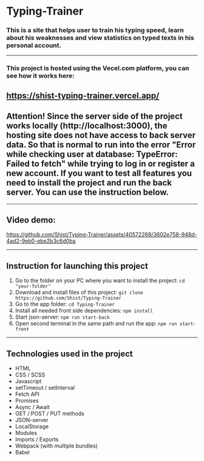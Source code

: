 # Typing-Trainer

### This is a site that helps user to train his typing speed, learn about his weaknesses and view statistics on typed texts in his personal account.

---

### This project is hosted using the Vecel.com platform, you can see how it works here:

## https://shist-typing-trainer.vercel.app/

## Attention! Since the server side of the project works locally (http://localhost:3000), the hosting site does not have access to back server data. So that is normal to run into the error "Error while checking user at database: TypeError: Failed to fetch" while trying to log in or register a new account. If you want to test all features you need to install the project and run the back server. You can use the instruction below.

---

## Video demo:

https://github.com/Shist/Typing-Trainer/assets/40572268/3602e758-948d-4ad2-9eb0-ebe2b3c6d0ba

---

## Instruction for launching this project

1. Go to the folder on your PC where you want to install the project:
   `cd "your-folder"`
1. Download and install files of this project:
   `git clone https://github.com/Shist/Typing-Trainer`
1. Go to the app folder:
   `cd Typing-Trainer`
1. Install all needed front side dependencies:
   `npm install`
1. Start json-server:
   `npm run start-back`
1. Open second terminal in the same path and run the app:
   `npm run start-front`

---

## Technologies used in the project

- HTML
- CSS / SCSS
- Javascript
- setTimeout / setInterval
- Fetch API
- Promises
- Async / Await
- GET / POST / PUT methods
- JSON-server
- LocalStorage
- Modules
- Imports / Exports
- Webpack (with multiple bundles)
- Babel
